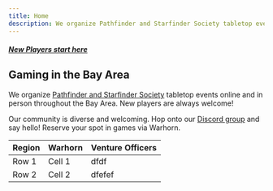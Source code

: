 ```yaml
---
title: Home
description: We organize Pathfinder and Starfinder Society tabletop events online and throughout the Bay Area. New players are always welcome! 
---
```


<a class="callout_button" href="/new_players/"><h5>New Players start here</h5></a>

<a id="my-header"></a>
## Gaming in the Bay Area

We organize [Pathfinder and Starfinder Society](https://paizo.com/organizedplay) tabletop events online and in person throughout the Bay Area. New players are always welcome! 

Our community is diverse and welcoming. Hop onto our [Discord group](https://discord.gg/Qj753NEXJm) and say hello! Reserve your spot in games via Warhorn.

| Region | Warhorn  | Venture Officers |
| ------ | -------- | ---------------- |
| Row 1  | Cell 1   | dfdf             |
| Row 2  | Cell 2   | dfefef           |

